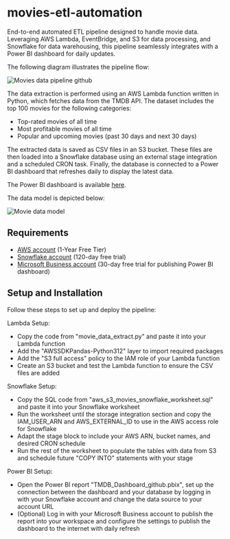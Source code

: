 # movies-etl-automation
End-to-end automated ETL pipeline designed to handle movie data. Leveraging AWS Lambda, EventBridge, and S3 for data processing, and Snowflake for data warehousing, this pipeline seamlessly integrates with a Power BI dashboard for daily updates.

The following diagram illustrates the pipeline flow:

![Movies data pipeline github](https://github.com/ro-afonso/movies-etl-automation/assets/93609933/6f1363d9-f016-4de6-950e-1d7aabc33668)

The data extraction is performed using an AWS Lambda function written in Python, which fetches data from the TMDB API. The dataset includes the top 100 movies for the following categories:
* Top-rated movies of all time
* Most profitable movies of all time
* Popular and upcoming movies (past 30 days and next 30 days)

The extracted data is saved as CSV files in an S3 bucket. These files are then loaded into a Snowflake database using an external stage integration and a scheduled CRON task. Finally, the database is connected to a Power BI dashboard that refreshes daily to display the latest data.

The Power BI dashboard is available [here](https://app.powerbi.com/view?r=eyJrIjoiYWI2MWI3MzItYTg0Yi00NTZkLWE4YmUtNTk5NmIzNzQ0NjczIiwidCI6ImU1NmZkNzJjLTVhMjctNDhhZC1iN2I1LTYyMWJlYzgyMmU2NiIsImMiOjl9).

The data model is depicted below:

![Movie data model](https://github.com/ro-afonso/movies-etl-automation/assets/93609933/7f1c1960-cf11-4763-9a15-28882b6a0819)

## Requirements
* [AWS account](https://aws.amazon.com/free) (1-Year Free Tier)
* [Snowflake account](https://signup.snowflake.com/?trial=student) (120-day free trial)
* [Microsoft Business account](https://signup.microsoft.com/get-started/signup?products=35dffc92-9eb4-4d5c-82c2-2582b37bb9c4&mproducts=CFQ7TTC0LDPB:0005&fmproducts=CFQ7TTC0LDPB:0005) (30-day free trial for publishing Power BI dashboard)

## Setup and Installation
Follow these steps to set up and deploy the pipeline:

Lambda Setup:
  * Copy the code from "movie_data_extract.py" and paste it into your Lambda function
  * Add the "AWSSDKPandas-Python312" layer to import required packages
  * Add the "S3 full access" policy to the IAM role of your Lambda function
  * Create an S3 bucket and test the Lambda function to ensure the CSV files are added

Snowflake Setup:
* Copy the SQL code from "aws_s3_movies_snowflake_worksheet.sql" and paste it into your Snowflake worksheet
* Run the worksheet until the storage integration section and copy the IAM_USER_ARN and AWS_EXTERNAL_ID to use in the AWS access role for Snowflake
* Adapt the stage block to include your AWS ARN, bucket names, and desired CRON schedule
* Run the rest of the worksheet to populate the tables with data from S3 and schedule future "COPY INTO" statements with your stage

Power BI Setup:
* Open the Power BI report "TMDB_Dashboard_github.pbix", set up the connection between the dashboard and your database by logging in with your Snowflake account and change the data source to your account URL 
* (Optional) Log in with your Microsoft Business account to publish the report into your workspace and configure the settings to publish the dashboard to the internet with daily refresh
